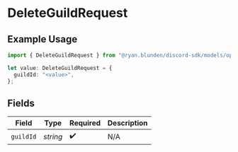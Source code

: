 # DeleteGuildRequest

## Example Usage

```typescript
import { DeleteGuildRequest } from "@ryan.blunden/discord-sdk/models/operations";

let value: DeleteGuildRequest = {
  guildId: "<value>",
};
```

## Fields

| Field              | Type               | Required           | Description        |
| ------------------ | ------------------ | ------------------ | ------------------ |
| `guildId`          | *string*           | :heavy_check_mark: | N/A                |